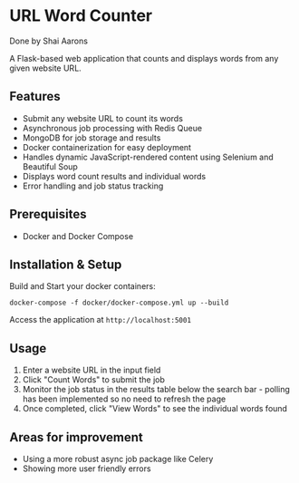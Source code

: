 # URL Word Counter
Done by Shai Aarons

A Flask-based web application that counts and displays words from any given website URL.

## Features

- Submit any website URL to count its words
- Asynchronous job processing with Redis Queue
- MongoDB for job storage and results
- Docker containerization for easy deployment
- Handles dynamic JavaScript-rendered content using Selenium and Beautiful Soup
- Displays word count results and individual words
- Error handling and job status tracking

## Prerequisites

- Docker and Docker Compose

## Installation & Setup

Build and Start your docker containers:
```
docker-compose -f docker/docker-compose.yml up --build

```
Access the application at `http://localhost:5001`

## Usage
1. Enter a website URL in the input field
2. Click "Count Words" to submit the job
3. Monitor the job status in the results table below the search bar - polling has been implemented so no need to refresh the page
4. Once completed, click "View Words" to see the individual words found

## Areas for improvement
- Using a more robust async job package like Celery
- Showing more user friendly errors
